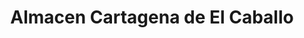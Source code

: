 ---
title: "Almacen Cartagena de El Caballo"
url: /pereira/almacen-cartagena-de-el-caballo/
shop: Allgemein
---